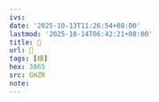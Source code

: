 ```yaml
---
ivs:
date: '2025-10-13T11:26:54+08:00'
lastmod: '2025-10-14T06:42:21+08:00'
title: 󰔋
url: 󰔋
tags: [㡥]
hex: 3865
src: GHZR
note:
---
```

